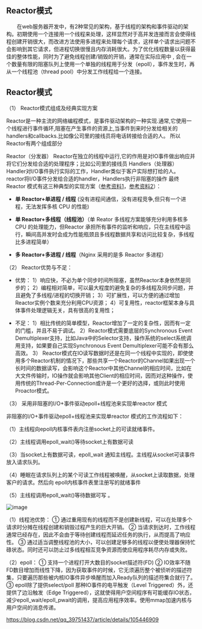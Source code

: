 ## Reactor模式

&emsp;&emsp;在web服务器开发中，有2种常见的架构，基于线程的架构和事件驱动的架构。初期使用一个连接用一个线程来处理，这样显然对于高并发连接而言会使得线程创建开销很大，而改进方法使用多进程来处理每个请求，这样单个请求出问题不会影响到其它请求，但进程切换很慢且内存消耗很大。为了优化线程数量以获得最佳的整体性能，同时为了避免线程创建/销毁的开销，通常在实际应用中 , 会在一个数量有限的阻塞队列上使用一个单独的线程用于分发（epoll），事件发生时，再从一个线程池（thread pool）中分发工作线程给一个连接。

## Reactor模式

（1） Reactor模式组成及经典实现方案

Reactor是一种主流的网络编程模式，是事件驱动架构的一种实现.通常,它使用一个线程进行事件循环,阻塞在产生事件的资源上,当事件到来时分发给相关的handlers和callbacks.比如像公司里的接线员将电话转接给合适的人。
所以Reactor有两个组成部分

Reactor（分发器）
Reactor在独立的线程中运行,它的作用是对IO事件做出响应并将它们分发给合适的处理程序；比如公司里的接线员
Handlers（处理器）
Handler对I/O事件执行实际的工作，Handler类似于客户实际想打给的人。
reactor将I/O事件分发给合适的handler，Handlers执行非阻塞的操作
最终 Reactor 模式有这三种典型的实现方案（[参考资料1](https://juejin.cn/post/6844903855801679879)，[参考资料2]()）：

* **单 Reactor+单进程 / 线程** (没有进程间通信，没有进程竞争,但只有一个进程，无法发挥多核 CPU 的性能)

* **单 Reactor+多线程（线程池）**（单 Reator 多线程方案能够充分利用多核多 CPU 的处理能力，但Reactor 承担所有事件的监听和响应，只在主线程中运行，瞬间高并发时会成为性能瓶颈且多线程数据共享和访问比较复杂，多线程比多进程简单）

* **多 Reactor+多进程 / 线程**（Nginx 采用的是多 Reactor 多进程）


（2） Reactor优势与不足：

* 优势：
1）响应快，不必为单个同步时间所阻塞，虽然Reactor本身依然是同步的；
2）编程相对简单，可以最大程度的避免复杂的多线程及同步问题，并且避免了多线程/进程的切换开销；
3）可扩展性，可以方便的通过增加Reactor实例个数来充分利用CPU资源；
4）可复用性，reactor框架本身与具体事件处理逻辑无关，具有很高的复用性；

* 不足：
1）相比传统的简单模型，Reactor增加了一定的复杂性，因而有一定的门槛，并且不易于调试。
2）Reactor模式需要底层的Synchronous Event Demultiplexer支持，比如Java中的Selector支持，操作系统的select系统调用支持，如果要自己实现Synchronous Event Demultiplexer可能不会有那么高效。
3） Reactor模式在IO读写数据时还是在同一个线程中实现的，即使使用多个Reactor机制的情况下，那些共享一个Reactor的Channel如果出现一个长时间的数据读写，会影响这个Reactor中其他Channel的相应时间，比如在大文件传输时，IO操作就会影响其他Client的相应时间，因而对这种操作，使用传统的Thread-Per-Connection或许是一个更好的选择，或则此时使用Proactor模式。


（3） 采用非阻塞的I/O+事件驱动epoll+线程池来实现单reactor 模式

非阻塞的I/O+事件驱动epoll+线程池来实现单reactor 模式的工作流程如下：

（1）主线程向epoll内核事件表内注册socket上的可读就绪事件。

（2）主线程调用epoll_wait()等待socket上有数据可读

（3）当socket上有数据可读，epoll_wait 通知主线程。主线程从socket可读事件放入请求队列。

（4）睡眠在请求队列上的某个可读工作线程被唤醒，从socket上读取数据，处理客户的请求。然后向 epoll内核事件表里注册写的就绪事件

（5）主线程调用epoll_wait()等待数据可写 。

![image](https://user-images.githubusercontent.com/81791654/167974867-db84b62b-4e8c-4238-b5b5-bbdd7895c0ac.png)

（1）线程池优势：
① 通过重用现有的线程而不是创建新线程，可以在处理多个请求时分摊在线程创建和销毁过程产生的巨大开销。
② 当请求到达时，工作线程通常已经存在，因此不会由于等待创建线程而延迟任务的执行，从而提高了响应性。
③ 通过适当调整线程池的大小，可以创建足够多的线程以便使处理器保持忙碌状态。同时还可以防止过多线程相互竞争资源而使应用程序耗尽内存或失败。

（2）epoll：
① 支持一个进程打开大数目的socket描述符(FD)
② IO效率不随FD数目增加而线性下降，因为获取事件的时候，它无须遍历整个被侦听的描述符集，只要遍历那些被内核IO事件异步唤醒而加入Ready队列的描述符集合就行了。
③ epoll除了提供select/poll 那种IO事件的电平触发（Level Triggered）外，还提供了边沿触发（Edge Triggered），这就使得用户空间程序有可能缓存IO状态，减少epoll_wait/epoll_pwait的调用，提高应用程序效率。使用mmap加速内核与用户空间的消息传递。



https://blog.csdn.net/qq_39751437/article/details/105446909
